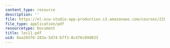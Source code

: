 ```yaml
---
content_type: resource
description: ''
file: https://ol-ocw-studio-app-production.s3.amazonaws.com/courses/21h-580-from-the-silk-road-to-the-great-game-china-russia-and-central-eurasia-fall-2003/8aa2b5f6283a5d74b7f38c476c89d033_lec11.pdf
file_type: application/pdf
resourcetype: Document
title: lec11.pdf
uid: 8aa2b5f6-283a-5d74-b7f3-8c476c89d033
---
```


